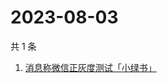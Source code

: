 # 2023-08-03

共 1 条

<!-- BEGIN ZHIHUSEARCH -->
<!-- 最后更新时间 Thu Aug 03 2023 06:10:20 GMT+0800 (China Standard Time) -->
1. [消息称微信正灰度测试「小绿书」](https://www.zhihu.com/search?q=消息称微信正灰度测试「小绿书」)
<!-- END ZHIHUSEARCH -->
